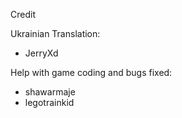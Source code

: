 Credit

Ukrainian Translation:

- JerryXd

Help with game coding and bugs fixed:

- shawarmaje
- legotrainkid
